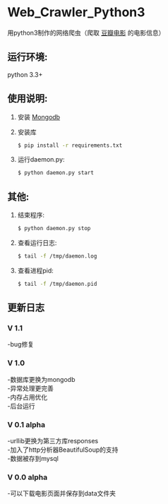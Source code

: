 # Web_Crawler_Python3
用python3制作的网络爬虫（爬取 [豆瓣电影](https://movie.douban.com/) 的电影信息）

## 运行环境:

python 3.3+

## 使用说明:

1. 安装 [Mongodb](https://docs.mongodb.com/manual/installation/)

2. 安装库

    ```bash
    $ pip install -r requirements.txt
    ```

3. 运行daemon.py:

    ```bash
    $ python daemon.py start
    ```

## 其他:

1. 结束程序:

    ```bash
    $ python daemon.py stop
    ```

2. 查看运行日志:

    ```bash
    $ tail -f /tmp/daemon.log
    ```

3. 查看进程pid:

    ```bash
    $ tail -f /tmp/daemon.pid
    ```

## 更新日志

### V 1.1
-bug修复

### V 1.0
-数据库更换为mongodb  
-异常处理更完善  
-内存占用优化    
-后台运行

### V 0.1 alpha
-urllib更换为第三方库responses  
-加入了http分析器BeautifulSoup的支持  
-数据被存到mysql  

### V 0.0 alpha
-可以下载电影页面并保存到data文件夹  